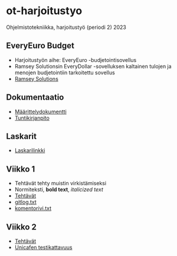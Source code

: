 # ot-harjoitustyo
Ohjelmistotekniikka, harjoitustyö (periodi 2) 2023

## EveryEuro Budget
* Harjoitustyön aihe: EveryEuro -budjetointisovellus
* Ramsey Solutionsin EveryDollar -sovelluksen kaltainen tulojen ja menojen budjetointiin tarkoitettu sovellus
* [Ramsey Solutions](https://www.ramseysolutions.com/ramseyplus/everydollar)

## Dokumentaatio
* [Määrittelydokumentti](https://github.com/aarekr/ot-harjoitustyo/tree/main/dokumentaatio/maarittelydokumentti.md)
* [Tuntikirjanpito](https://github.com/aarekr/ot-harjoitustyo/tree/main/dokumentaatio/tuntikirjanpito.md)

## Laskarit
* [Laskarilinkki](https://github.com/aarekr/ot-harjoitustyo/tree/main/laskarit)

## Viikko 1
* Tehtävät tehty muistin virkistämiseksi
* Normiteksti, __bold text__, _italicized text_
* [Tehtävät](https://github.com/aarekr/ot-harjoitustyo/tree/main/laskarit/viikko1)
* [gitlog.txt](https://github.com/aarekr/ot-harjoitustyo/blob/main/laskarit/viikko1/gitlog.txt)
* [komentorivi.txt](https://github.com/aarekr/ot-harjoitustyo/blob/main/laskarit/viikko1/komentorivi.txt)

## Viikko 2
* [Tehtävät](https://github.com/aarekr/ot-harjoitustyo/tree/main/laskarit/viikko2)
* [Unicafen testikattavuus](https://github.com/aarekr/ot-harjoitustyo/blob/main/laskarit/viikko2/Testikattavuus%202023-11-13.png)
